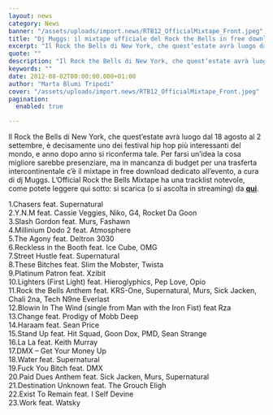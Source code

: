 ```yaml
---
layout: news
category: News
banner: "/assets/uploads/import.news/RTB12_OfficialMixtape_Front.jpeg"
title: "Dj Muggs: il mixtape ufficiale del Rock the Bells in free download"
excerpt: "Il Rock the Bells di New York, che quest’estate avrà luogo dal 18 agosto al 2 settembre, è decisamente uno dei festival hip hop più interessanti del mondo, e anno dopo anno si riconferma tale. Per farsi un’idea la cosa migliore sarebbe presenziare, ma in mancanza di budget per una trasferta intercontinentale c’è il mixtape [&hellip"
quote: ""
description: "Il Rock the Bells di New York, che quest’estate avrà luogo dal 18 agosto al 2 settembre, è decisamente uno dei festival hip hop più interessanti del mondo, e anno dopo anno si riconferma tale. Per farsi un’idea la cosa migliore sarebbe presenziare, ma in mancanza di budget per una trasferta intercontinentale c’è il mixtape [&hellip"
keywords: ""
date: 2012-08-02T00:00:00.000+01:00
author: "Marta Blumi Tripodi"
cover: "/assets/uploads/import.news/RTB12_OfficialMixtape_Front.jpeg"
pagination:
  enabled: true

---
```


Il Rock the Bells di New York, che quest’estate avrà luogo dal 18 agosto al 2 settembre, è decisamente uno dei festival hip hop più interessanti del mondo, e anno dopo anno si riconferma tale. Per farsi un’idea la cosa migliore sarebbe presenziare, ma in mancanza di budget per una trasferta intercontinentale c’è il mixtape in free download dedicato all’evento, a cura di dj Muggs. L’Official Rock the Bells Mixtape ha una tracklist notevole, come potete leggere qui sotto: si scarica (o si ascolta in streaming) da [**qui**](http://www.datpiff.com/DJ-Muggs-Official-Rock-The-Bells-Mixtape-2012-mixtape.376514.html "http://www.datpiff.com/DJ-Muggs-Official-Rock-The-Bells-Mixtape-2012-mixtape.376514.html").

1.Chasers feat. Supernatural  
2.Y.N.M feat. Cassie Veggies, Niko, G4, Rocket Da Goon  
3.Slash Gordon feat. Murs, Fashawn  
4.Millinium Dodo 2 feat. Atmosphere  
5.The Agony feat. Deltron 3030  
6.Reckless in the Booth feat. Ice Cube, OMG  
7.Street Hustle feat. Supernatural  
8.These Bitches feat. Slim the Mobster, Twista  
9.Platinum Patron feat. Xzibit  
10.Lighters (First Light) feat. Hieroglyphics, Pep Love, Opio  
11.Rock the Bells Anthem feat. KRS-One, Supernatural, Murs, Sick Jacken, Chali 2na, Tech N9ne Everlast  
12.Blowin In The Wind (single from Man with the Iron Fist) feat Rza  
13.Change feat. Prodigy of Mobb Deep  
14.Haraam feat. Sean Price  
15.Stand Up feat. Hit Squad, Goon Dox, PMD, Sean Strange  
16.La La feat. Keith Murray  
17.DMX – Get Your Money Up  
18.Water feat. Supernatural  
19.Fuck You Bitch feat. DMX  
20.Paid Dues Anthem feat. Sick Jacken, Murs, Supernatural  
21.Destination Unknown feat. The Grouch Eligh  
22.Exist To Remain feat. I Self Devine  
23.Work feat. Watsky